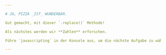 ```yaml
---

# JA, PIZZA _IST_ WUNDERBAR.

Gut gemacht, mit dieser `.replace()` Methode!

Als nächstes werden wir **Zahlen** erforschen.

Führe `javascripting` in der Konsole aus, um die nächste Aufgabe zu wählen.

---
```

